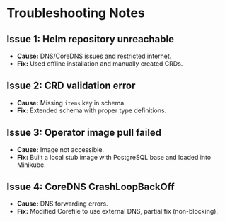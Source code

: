 
# Troubleshooting Notes

## Issue 1: Helm repository unreachable
- **Cause:** DNS/CoreDNS issues and restricted internet.
- **Fix:** Used offline installation and manually created CRDs.

## Issue 2: CRD validation error
- **Cause:** Missing `items` key in schema.
- **Fix:** Extended schema with proper type definitions.

## Issue 3: Operator image pull failed
- **Cause:** Image not accessible.
- **Fix:** Built a local stub image with PostgreSQL base and loaded into Minikube.

## Issue 4: CoreDNS CrashLoopBackOff
- **Cause:** DNS forwarding errors.
- **Fix:** Modified Corefile to use external DNS, partial fix (non-blocking).
